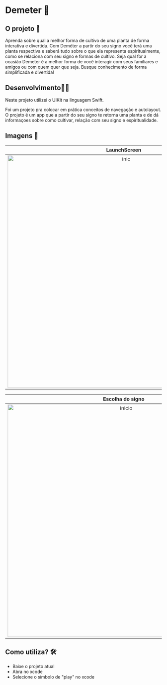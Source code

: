 # Demeter 📌

## O projeto 📁
Aprenda sobre qual a melhor forma de cultivo de uma planta de forma interativa e divertida.
Com Deméter a partir do seu signo você terá  uma planta respectiva e saberá tudo sobre o que ela representa espiritualmente, como se relaciona com seu signo e formas de cultivo.
Seja qual for a ocasião Demeter é a melhor forma de você interagir com seus familiares e amigos ou com quem quer que seja. Busque conhecimento de forma simplificada e divertida!

## Desenvolvimento👨🏽
Neste projeto utilizei o UIKit na linguagem Swift. 

Foi um projeto pra colocar em prática conceitos de navegação e autolayout.
O projeto é um app que a partir do seu signo te retorna uma planta e de dá informaçoes sobre como cultivar, relação com seu signo e espiritualidade. 


## Imagens 📸  

<div align = "center">
 
  LaunchScreen | Apresentação | 
:-------------------------:|:-------------------------:|
<img width="747" alt="inic" src="https://user-images.githubusercontent.com/74778769/172724593-7e04e029-828b-4b6f-9d22-0b0f2bd1903e.png">|<img width="747" alt="apresentacao" src="https://user-images.githubusercontent.com/74778769/172724848-ae7375cc-7487-453d-92d0-e8058c91a109.png"> | 

</div>
<div align = "center">
 
  Escolha do signo | Signo selecionado | 
:-------------------------:|:-------------------------:|
<img width="747" alt="inicio" src="https://user-images.githubusercontent.com/74778769/172725245-6f6e49d1-eefd-406d-b765-f0b6eacec503.png">|<img width="747" alt="escolha" src="https://user-images.githubusercontent.com/74778769/172725379-afe15373-58d3-42b8-9094-b63351acfaa8.png">| 

</div>

## Como utiliza? 🛠
- Baixe o projeto atual
- Abra no xcode 
- Selecione o símbolo de "play" no xcode
